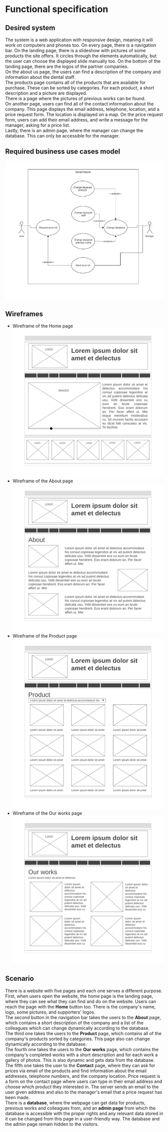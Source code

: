 # Functional specification 
## Desired system 
The system is a web application with responsive design, meaning it will work on computers and phones too. On every page, there is a navigation bar. On the landing page, there is a slideshow with pictures of some products the site offers. It circles through the elements automatically, but the user can choose the displayed slide manually too. On the bottom of the landing page, there are the logos of the partner companies.  
On the about us page, the users can find a description of the company and information about the dental staff.  
The products page contains all of the products that are available for purchase. These can be sorted by categories. For each product, a short description and a picture are displayed.  
There is a page where the pictures of previous works can be found.  
On another page, users can find all of the contact information about the company. This page displays the email address, telephone, location, and a price request form. The location is displayed on a map. On the price request form, users can add their email address, and write a message for the manager, asking for a price list.  
Lastly, there is an admin page, where the manager can change the database. This can only be accessible for the manager.  
## Required business use cases model 
![Required business use cases model UML](https://github.com/afplabor2019/asd123/blob/master/DentalWebsiteProject/Images/funcSpecRequiredUML.png)
## Wireframes
+ Wireframe of the Home page
![Home page](https://github.com/afplabor2019/asd123/blob/master/DentalWebsiteProject/Images/Wf_Home.png)
+ Wireframe of the About page
![About page](https://github.com/afplabor2019/asd123/blob/master/DentalWebsiteProject/Images/Wf_About.png)
+ Wireframe of the Product page
![Product page](https://github.com/afplabor2019/asd123/blob/master/DentalWebsiteProject/Images/Wf_Product.png)
+ Wireframe of the Our works page
![Our works page](https://github.com/afplabor2019/asd123/blob/master/DentalWebsiteProject/Images/Wf_Our_works.png)
## Scenario
There is a website with five pages and each one serves a different purpose.  
First, when users open the website, the home page is the landing page, where they can see what they can find and do on the website. Users can reach the page with the <b>Home</b> button too. There is the company's name, logo, some pictures, and supporters' logos.  
The second button in the navigation bar takes the users to the <b>About</b> page, which contains a short description of the company and a list of the colleagues which can change dynamically according to the database.  
The third one takes the users to the <b>Product</b> page, which contains all of the company's products sorted by categories. This page also can change dynamically according to the database.  
The fourth one takes the users to the <b>Our works</b> page, which contains the company's completed works with a short description and for each work a gallery of photos. This is also dynamic and gets data from the database.  
The fifth one takes the user to the <b>Contact</b> page, where they can ask for prices via email of the products and find information about the email addresses, telephone numbers, and the company location. Price request is a form on the contact page where users can type in their email address and choose which product they interested in. The server sends an email to the user given address and also to the manager's email that a price request has been made.  
There is a <b>database</b>, where the webpage can get data for products, previous works and colleagues from, and an <b>admin page</b> from which the database is accessible with the proper rights and any relevant data stored in it can be changed from this page in a user-friendly way. The database and the admin page remain hidden to the visitors.  
